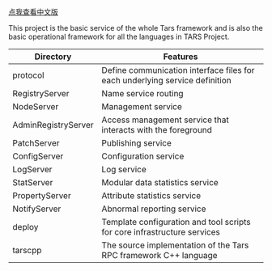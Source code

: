 [点我查看中文版](README.zh.md)

This project is the basic service of the whole Tars framework and is also the basic operational framework for all the languages in TARS Project.


Directory |Features
----------------------|----------------
protocol              |Define communication interface files for each underlying service definition
RegistryServer        |Name service routing
NodeServer            |Management service
AdminRegistryServer   |Access management service that interacts with the foreground
PatchServer           |Publishing service
ConfigServer          |Configuration service
LogServer             |Log service
StatServer            |Modular data statistics service
PropertyServer        |Attribute statistics service
NotifyServer          |Abnormal reporting service
deploy                |Template configuration and tool scripts for core infrastructure services
tarscpp               |The source implementation of the Tars RPC framework C++ language
